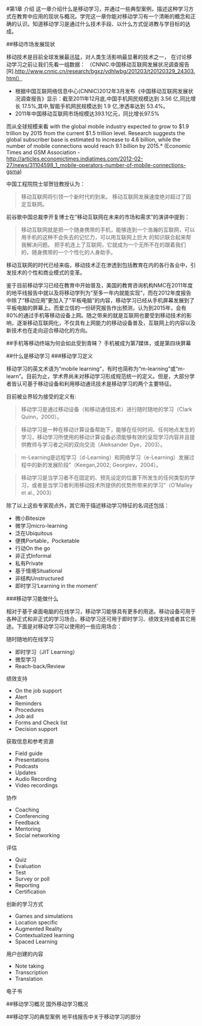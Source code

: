 #第1章 介绍
    这一章介绍什么是移动学习，并通过一些典型案例，描述这种学习方式在教育中应用的现状与概况。学完这一章你能对移动学习有一个清晰的概念和正确的认识。知道移动学习是通过什么技术手段、以什么方式促进教与学目标的达成。##移动市场发展现状
移动技术是目前全球发展最迅猛，对人类生活影响最显著的技术之一，
在讨论移动学习之前让我们先看一组数据：
（CNNIC.中国移动互联网发展状况调查报告[R].http://www.cnnic.cn/research/bgxz/ydhlwbg/201203/t20120329_24303.html）
* 根据中国互联网络信息中心(CNNIC)2012年3月发布《中国移动互联网发展状况调查报告》显示：截至2011年12月底,中国手机网民规模达到 3.56 亿,同比增长 17.5%,其中,智能手机网民规模达到 1.9 亿,渗透率达到 53.4%。 
* 2011年中国移动互联网市场规模达393.1亿元，同比增长97.5%

而从全球规模来看
with the global mobile industry expected to grow to $1.9 trillion by 2015 from the current $1.5 trillion level. Research suggests the global subscriber base is estimated to increase to 4.6 billion, while the number of mobile connections would reach 9.1 billion by 2015.*
(Economic Times and GSM Association - http://articles.economictimes.indiatimes.com/2012-02-27/news/31104598_1_mobile-operators-number-of-mobile-connections-gsma)


中国工程院院士邬贺铨教授认为：
>移动互联网将引领一个新时代的到来。
>移动互联网发展速度绝对超过了固定互联网。

前谷歌中国总裁李开复博士在“移动互联网在未来的市场和需求”的演讲中提到：
>移动互联网就是把一个随身携带的手机，能够连到一个浩瀚的互联网，可以用手机的这种不会失去的记忆力，可以用互联网上巨大 的知识联合起来帮我解决问题。
>把手机连上了互联网，它就成为一个无所不在的跟着我们的，随身携带的一个个性化的人身助手。

移动互联网的时代已经来临，移动技术正在渗透到包括教育在内的各行各业中，引发技术的个性和商业模式的变革。

鉴于目前移动学习已经在教育中开始普及，美国的教育咨询机构NMC在2011年度的地平线报告中就以及将移动学列为“至多一年内就能实现”，而在2012年度报告中除了“移动应用”更加入了“平板电脑”的内容，移动学习已经从手机屏幕发展到了平板电脑的屏幕上。而爱立信的一份研究报告作出预测，认为到2015年，会有80%的通过手机等移动设备上网。随之带来的就是互联网也要受到移动技术的影响，逐渐移动互联网化，不仅具有上网能力的移动设备普及，互联网上的内容以及新技术也在走向迎合移动化的方向。

##手机等移动终端为何会如此受到青睐？
手机被成为第7媒体，或是第四块屏幕

##什么是移动学习 ###移动学习定义 移动学习的英文术语为“mobile learning“，有时也简称为“m-learning”或“m-learn”。目前为止，学术界尚未对移动学习形成规范统一的定义。但是，大部分学者皆认可基于移动设备和利用移动通讯技术是移动学习的两个主要特征。
目前被业界较为接受的定义有: 
>移动学习是通过移动设备（和移动通信技术）进行随时随地的学习（Clark Quinn，2000）。

>移动学习是一种在移动计算设备帮助下，能够在任何时间、任何地点发生的学习，移动学习所使用的移动计算设备必须能够有效的呈现学习内容并且提供教师与学习者之间的双向交流（Aleksander Dye，2003）。

>m-Learning是远程学习（d-Learning）和网络学习（e-Learning）发展过程中的新的发展阶段”（Keegan,2002; Georgiev，2004）。 

>移动学习是当学习者不在固定的、预先设定的位置下所发生的任何类型的学习，或者是当学习者利用移动技术所提供的优势所带来的学习”（O’Malley et al., 2003）

除了以上这些专家观点外，其它用于描述移动学习特征的名词还包括：

   * 微小Bitesize 
   * 微学习micro-learning
   * 泛在Ubiquitous 
   * 便携Portable，Pocketable 
   * 行动On the go 
   * 非正式Informal 
   * 私有Private 
   * 基于情境Situational
   * 非结构Unstructured 
   * 即时学习‘Learning in the moment’ 
###移动学习能做什么

相对于基于桌面电脑的在线学习，移动学习能够具有更多的用途。移动设备可用于各种正式和非正式的学习场合。移动学习还可用于即时学习、绩效支持或者其它用途。下面是对移动学习可以使用的一些应用场合：


随时随地的在线学习

* 即时学习（JIT Learning）
* 微型学习
* Reach-back/Review

绩效支持

* On the job support
* Alert
* Reminders
* Procedures      
* Job aid      
* Forms and Check list      
* Decision support 

获取信息和参考资源      

* Field guide      
* Presentations      
* Podcasts      
* Updates     
* Audio Recording      
* Video recordings 

协作

* Coaching      
* Conferencing      
* Feedback      
* Mentoring      
* Social networking 

评估

* Quiz      
* Evaluation      
* Test      
* Survey or poll      
* Reporting      
* Certification 

创新的学习方式

* Games and simulations     
* Location specific      
* Augmented Reality      
* Contextualized learning      
* Spaced Learning 

用户创建的内容 
 
* Note taking      
* Transcription      
* Translation 

电子书##移动学习概况 国外移动学习概况##移动学习的典型案例
地平线报告中关于移动学习的部分